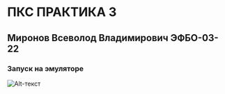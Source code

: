 # ПКС ПРАКТИКА 3
## Миронов Всеволод Владимирович ЭФБО-03-22

### Запуск на эмуляторе
![Alt-текст](/images/pixel6_prac3.jpg "С эмулятора")